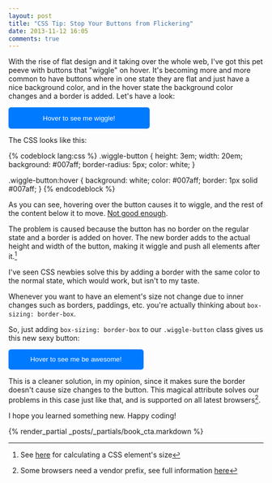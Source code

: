 ```yaml
---
layout: post
title: "CSS Tip: Stop Your Buttons from Flickering"
date: 2013-11-12 16:05
comments: true
---
```


With the rise of flat design and it taking over the whole web, I've got this pet peeve with buttons that "wiggle" on hover. It's becoming more and more common to have buttons where in one state they are flat and just have a nice background color, and in the hover state the background color changes and a border is added. Let's have a look:

<div>
<style>
    .wiggle-button {
        height: 3em;
        width: 20em;
        background: #007aff;
        border-radius: 5px;
        border: none;
        color: white;
        box-sizing: content-box;
        -webkit-box-sizing: content-box;
        -moz-box-sizing: content-box;
    }

    .wiggle-button:hover {
        background: white;
        color: #007aff;
        border: 1px solid #007aff;
    }

    .wiggle-button.fixed-button {
        box-sizing: border-box;
        -webkit-box-sizing: border-box;
        -moz-box-sizing: border-box;
    }
</style>
</div>
<button class="wiggle-button">Hover to see me wiggle!</button>

The CSS looks like this:

{% codeblock lang:css %}
.wiggle-button {
    height: 3em;
    width: 20em;
    background: #007aff;
    border-radius: 5px;
    color: white;
}

.wiggle-button:hover {
    background: white;
    color: #007aff;
    border: 1px solid #007aff;
}
{% endcodeblock %}

As you can see, hovering over the button causes it to wiggle, and the rest of the content below it to move. [Not good enough](https://www.youtube.com/watch?v=-0lzyUOjvFw).

The problem is caused because the button has no border on the regular state and a border is added on hover. The new border adds to the actual height and width of the button, making it wiggle and push all elements after it.[^1]

[^1]: See [here](http://www.rainbodesign.com/pub/css/css-element-size.html) for calculating a CSS element's size

I've seen CSS newbies solve this by adding a border with the same color to the normal state, which would work, but isn't to my taste.

Whenever you want to have an element's size not change due to inner changes such as borders, paddings, etc. you're actually thinking about `box-sizing: border-box`.

[^2]: Some browsers need a vendor prefix, see full information [here](http://www.paulirish.com/2012/box-sizing-border-box-ftw/)

So, just adding `box-sizing: border-box` to our `.wiggle-button` class gives us this new sexy button:

<button class="wiggle-button fixed-button">Hover to see me be awesome!</button>

This is a cleaner solution, in my opinion, since it makes sure the border doesn't cause size changes to the button. This magical attribute solves our problems in this case just like that, and is supported on all latest browsers[^2].

I hope you learned something new. Happy coding!

{% render_partial _posts/_partials/book_cta.markdown %}
